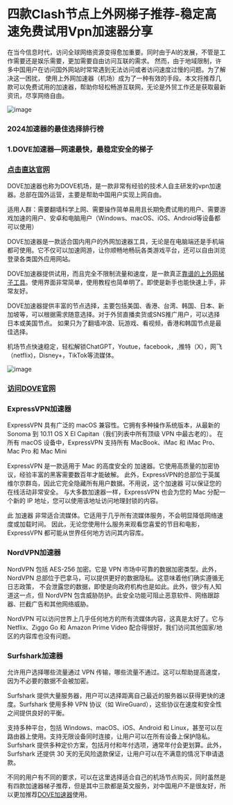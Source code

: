 # 四款Clash节点上外网梯子推荐-稳定高速免费试用Vpn加速器分享

在当今信息时代，访问全球网络资源变得愈加重要。同时由于AI的发展，不管是工作需要还是娱乐需要，更加需要自由访问互联的需求。
然而，由于地域限制，许多中国用户在访问国外网站时常常遇到无法访问或者访问速度过慢的问题。为了解决这一困扰，
使用上外网加速器（机场）成为了一种有效的手段。本文将推荐几款可以免费试用的加速器，帮助你轻松畅游互联网，无论是外贸工作还是获取最新资讯，尽享网络自由。

![image](https://github.com/user-attachments/assets/39eba257-4708-49e1-aa52-566de9828364)

### 2024加速器的最佳选择排行榜

### 1.DOVE加速器—网速最快，最稳定安全的梯子
### [点击直达官网](https://dove8.cc/a.php?alavBTtF8UB)

DOVE加速器也称为DOVE机场，是一款非常有经验的技术人自主研发的vpn加速器。总部在国外运营，主要是帮助中国用户实现上网自由。

适用人群：需要翻墙科学上网、需要操作简单易用且长期免费试用的用户、需要游戏加速的用户、安卓和电脑用户（Windows、macOS、iOS、Android等设备都可以使用）

DOVE加速器是一款适合国内用户的外网加速器工具，无论是在电脑端还是手机端都可使用。它不仅可以加速网游，让你顺畅地畅玩各类游戏平台，还可以自由浏览登录各类国外应用网站。

DOVE加速器提供试用，而且完全不限制流量和速度，是一款真正[靠谱的上外网梯子工具](https://github.com/paluobo/haouyongjsq)。使用界面非常简单，使用教程也简单明了。即使是新手也能快速上手，非常友好。

DOVE加速器提供丰富的节点选择，主要包括美国、香港、台湾、韩国、日本、新加坡等，可以根据需求随意选择。对于外贸直播卖货或SNS推广用户，可以选择日本或美国节点。
如果只为了翻墙冲浪、玩游戏、看视频，香港和韩国节点是最佳选择。

机场节点快速稳定，轻松解锁ChatGPT，Youtue，facebook，,推特（X），网飞（netflix)，Disney+，TikTok等流媒体。

![image](https://github.com/user-attachments/assets/b91ceb4c-176d-4d1e-8cdb-5e251ebaed75)

### [访问DOVE官网](https://dove8.cc/a.php?alavBTtF8UB)

### ExpressVPN加速器

ExpressVPN 具有广泛的 macOS 兼容性。它拥有多种操作系统版本，从最新的 Sonoma 到 10.11 OS X El Capitan（我们列表中所有顶级 VPN 中最古老的）。
在所有 macOS 设备中，ExpressVPN 支持所有 MacBook、iMac 和 iMac Pro、Mac Pro 和 Mac Mini

ExpressVPN 是一款适用于 Mac 的高度安全的 加速器。它使用高质量的加密协议，经验丰富的黑客需要数百年才能破解。
此外，ExpressVPN的总部位于英属维尔京群岛，因此它完全隐藏所有用户数据。不用说，这个加速器 可以保证您的在线活动非常安全。
与大多数加速器一样，ExpressVPN 也会为您的 Mac 分配一个新的 IP 地址，您可以使用该地址访问地理封锁的内容。

此 加速器 非常适合流媒体。它适用于几乎所有流媒体服务，不会明显降低网络速度或加载时间。
因此，无论您使用什么服务来观看您喜爱的节目和电影，ExpressVPN 都可能从世界任何地方访问其内容库。

### NordVPN加速器

NordVPN 包括 AES-256 加密。它是 VPN 市场中可靠的数据加密类型。此外，NordVPN 总部位于巴拿马，可以提供更好的数据隐私。这意味着他们确实遵循无日志政策，
不会泄露您的数据，即使是向政府机构也是如此。此外，很少有人知道这一点，但 NordVPN 包含威胁防护。此安全功能可阻止恶意软件、网络跟踪器、拦截广告和其他网络威胁。

NordVPN 可以访问世界上几乎任何地方的所有流媒体内容，这真是太好了。它与 Netflix、Ziggo Go 和 Amazon Prime Video 配合得很好，我们访问其他国家/地区的内容库也没有问题。

### Surfshark加速器

允许用户选择哪些流量通过 VPN 传输，哪些流量不通过。这可以帮助提高速度，因为不必要的数据不会被加密。

Surfshark 提供大量服务器，用户可以选择距离自己最近的服务器以获得更快的速度。Surfshark 使用多种 VPN 协议（如 WireGuard），这些协议在速度和安全性之间提供良好的平衡。

支持多种平台，包括 Windows、macOS、iOS、Android 和 Linux，甚至可以在路由器上使用。支持无限设备同时连接，让用户可以在所有设备上保护隐私。
Surfshark 提供多种定价方案，包括月付和年付选项，通常年付会更划算。此外，Surfshark 还提供 30 天的无风险退款保证，让用户可以在不满意的情况下申请退款。

不同的用户有不同的要求，可以在这里选择适合自己的机场节点购买，同时虽然是有四款加速器梯子推荐，但是其中三款都是英文服务，对中国用户不是很友好，所以更加推荐[DOVE加速器](https://dove8.cc/a.php?alavBTtF8UB)使用。
